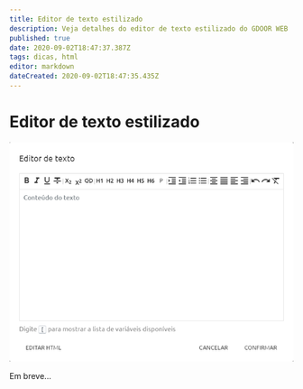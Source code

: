 ```yaml
---
title: Editor de texto estilizado
description: Veja detalhes do editor de texto estilizado do GDOOR WEB
published: true
date: 2020-09-02T18:47:37.387Z
tags: dicas, html
editor: markdown
dateCreated: 2020-09-02T18:47:35.435Z
---
```


# Editor de texto estilizado

![Editor de texto do GDOOR WEB](/dicas/editor-texto-estilizado.png)

Em breve...
